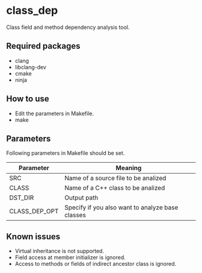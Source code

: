 # class\_dep
Class field and method dependency analysis tool.

## Required packages

- clang
- libclang-dev
- cmake
- ninja

## How to use

+ Edit the parameters in Makefile.
+ make

## Parameters

Following parameters in Makefile should be set.

|  Parameter       |  Meaning  |
| ----             | ---- |
|  SRC             |  Name of a source file to be analized  |
|  CLASS           |  Name of a C++ class to be analized  |
|  DST\_DIR          |  Output path  |
|  CLASS\_DEP\_OPT |  Specify if you also want to analyze base classes |

## Known issues

- Virtual inheritance is not supported.
- Field access at member initializer is ignored.
- Access to methods or fields of indirect ancestor class is ignored.

